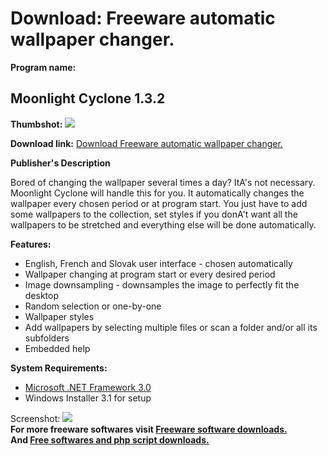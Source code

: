 # Download: Freeware automatic wallpaper changer.

**Program name:**

## Moonlight Cyclone 1.3.2

  
**Thumbshot:** ![](http://www.freewarefiles.com/screenshot/moonlightcyclone_md.jpg)   
  
**Download link:** [Download Freeware automatic wallpaper changer.](http://freesoftwares.boysofts.com/Moonlight-Cyclone_program_52067.html)  
  


**Publisher's Description**  
  


Bored of changing the wallpaper several times a day? ItA's not necessary. Moonlight Cyclone will handle this for you. It automatically changes the wallpaper every chosen period or at program start. You just have to add some wallpapers to the collection, set styles if you donA't want all the wallpapers to be stretched and everything else will be done automatically. 

**Features:**

  * English, French and Slovak user interface - chosen automatically 
  * Wallpaper changing at program start or every desired period 
  * Image downsampling - downsamples the image to perfectly fit the desktop 
  * Random selection or one-by-one 
  * Wallpaper styles 
  * Add wallpapers by selecting multiple files or scan a folder and/or all its subfolders 
  * Embedded help 

**System Requirements:**

  * [Microsoft .NET Framework 3.0](http://www.freewarefiles.com/Microsoft-NET-Framework-3-Redistributable_program_21373.html)
  * Windows Installer 3.1 for setup 

  
  
Screenshot: ![](http://www.freewarefiles.com/screenshot/moonlightcyclone.jpg)   
**For more freeware softwares visit [Freeware software downloads.](http://freesoftwares.boysofts.com/)**   
**And [Free softwares and php script downloads.](http://www.boysofts.com/)**
